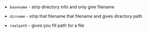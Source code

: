 * `basename` - strip directory info and only give filename

* `dirname` - strip that filename that filename and gives diractory path

* `realpath` - gives you fill path for a file